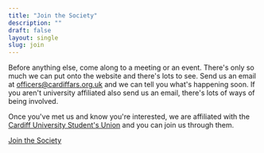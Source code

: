 ```yaml
---
title: "Join the Society"
description: ""
draft: false
layout: single
slug: join
---
```


Before anything else, come along to a meeting or an event. There's only so much we can put onto the website and there's lots to see. Send us an email at officers@cardiffars.org.uk and we can tell you what's happening soon. If you aren't university affiliated also send us an email, there's lots of ways of being involved.

Once you've met us and know you're interested, we are affiliated with the [Cardiff University Student's Union](https://www.cardiffstudents.com/) and you can join us through them.

<a class="button is-link" href="https://www.cardiffstudents.com/activities/society/cardiffars/">Join the Society</a>


